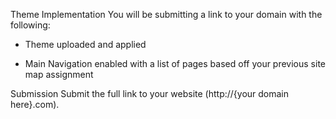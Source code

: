 Theme Implementation 
You will be submitting a link to your domain with the following:

- Theme uploaded and applied

- Main Navigation enabled with a list of pages based off your previous site map assignment


Submission
Submit the full link to your website (http://{your domain here}.com). 
